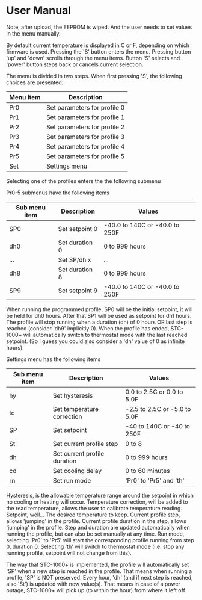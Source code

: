 User Manual
===========

Note, after upload, the EEPROM is wiped. And the user needs to set values in the menu manually.

By default current temperature is displayed in C or F, depending on which firmware is used.
Pressing the 'S' button enters the menu. Pressing button 'up' and 'down' scrolls through the menu items. 
Button 'S' selects and 'power' button steps back or cancels current selection.

The menu is divided in two steps. When first pressing 'S', the following choices are presented:

|Menu item|Description|
|---|---|
|Pr0|Set parameters for profile 0|
|Pr1|Set parameters for profile 1|
|Pr2|Set parameters for profile 2|
|Pr3|Set parameters for profile 3|
|Pr4|Set parameters for profile 4|
|Pr5|Set parameters for profile 5|
|Set|Settings menu|

Selecting one of the profiles enters the the following submenu

Pr0-5 submenus have the following items

|Sub menu item|Description|Values|
|---|---|---|
SP0|Set setpoint 0|\-40.0 to 140C or \-40.0 to 250F
dh0|Set duration 0|0 to 999 hours
...|Set SP/dh x   |...
dh8|Set duration 8|0 to 999 hours
SP9|Set setpoint 9|\-40.0 to 140C or \-40.0 to 250F

When running the programmed profile, SP0 will be the initial setpoint, it will be held for dh0 hours. After that SP1 will be used as setpoint for dh1 hours. The profile will stop running when a duration (dh) of 0 hours OR last step is 
reached (consider 'dh9' implicitly 0).
When the profile has ended, STC-1000+ will automatically switch to thermostat mode with the last reached setpoint. 
(So I guess you could also consider a 'dh' value of 0 as infinite hours).

Settings menu has the following items

|Sub menu item|Description|Values|
|---|---|---|
hy|Set hysteresis|0.0 to 2.5C or 0.0 to 5.0F
tc|Set temperature correction|\-2.5 to 2.5C or \-5.0 to 5.0F
SP|Set setpoint|\-40 to 140C or \-40 to 250F
St|Set current profile step|0 to 8
dh|Set current profile duration|0 to 999 hours
cd|Set cooling delay|0 to 60 minutes
rn|Set run mode|'Pr0' to 'Pr5' and 'th'

Hysteresis, is the allowable temperature range around the setpoint in which no cooling or heating will occur.
Temperature correction, will be added to the read temperature, allows the user to calibrate temperature reading.
Setpoint, well... The desired temperature to keep.
Current profile step, allows 'jumping' in the profile.
Current profile duration in the step, allows 'jumping' in the profile. Step and duration are updated automatically when 
running the profile, but can also be set manually at any time.
Run mode, selecting 'Pr0' to 'Pr5' will start the corresponding profile running from step 0, duration 0. Selecting 'th' 
will switch to thermostat mode (i.e. stop any running profile, setpoint will not change from this).

The way that STC-1000+ is implemented, the profile will automatically set 'SP' when a new step is reached in the profile. 
That means when running a profile, 'SP' is NOT preserved.
Every hour, 'dh' (and if next step is reached, also 'St') is updated with new value(s). That means in case of a power outage, STC-1000+ will pick up (to within the hour) from where it left off.


